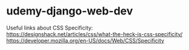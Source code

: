 # udemy-django-web-dev

Useful links about CSS Specificity:
https://designshack.net/articles/css/what-the-heck-is-css-specificity/
https://developer.mozilla.org/en-US/docs/Web/CSS/Specificity
